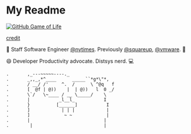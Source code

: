 # My Readme

[![GitHub Game of Life](https://github4life.herokuapp.com/jasonmgh.gif?z=1)](https://github4life.herokuapp.com/jasonmgh)

[credit](https://github.com/ethomson/ethomson/blob/master/README.md)

👋 Staff Software Engineer [@nytimes](https://github.com/nytimes/). Previously [@squareup](https://github.com/squareup/), [@vmware](https://github.com/vmware/). 📰

😄 Developer Productivity advocate. Distsys nerd. 💻

```
.       ,_---~~~~~----._         
.       _,,_,*^____      _____``*g*\"*, 
.       / __/ /'     ^.  /      \ ^@q   f 
.       [  @f | @))    |  | @))   l  0 _/  
.       \`/   \~____ / __ \_____/    \   
.       |           _l__l_           I   
.       }          [______]           I  
.       ]            | | |            |  
.       ]             ~ ~             |  
.       |                            |   
.        |                           |   
```

<!--
### Hi there 👋

**jasonmgh/jasonmgh** is a ✨ _special_ ✨ repository because its `README.md` (this file) appears on your GitHub profile.

Here are some ideas to get you started:

- 🔭 I’m currently working on ...
- 🌱 I’m currently learning ...
- 👯 I’m looking to collaborate on ...
- 🤔 I’m looking for help with ...
- 💬 Ask me about ...
- 📫 How to reach me: ...
- 😄 Pronouns: ...
- ⚡ Fun fact: ...
-->
